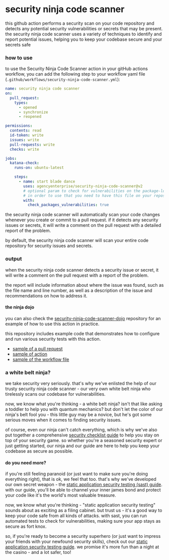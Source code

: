 # security ninja code scanner

this github action performs a security scan on your code repository and detects any potential security vulnerabilities or secrets that may be present. the security ninja code scanner uses a variety of techniques to identify and report potential issues, helping you to keep your codebase secure and your secrets safe

### how to use
to use the Security Ninja Code Scanner action in your gitHub actions workflow, you can add the following step to your workflow yaml file (`.github/workflows/security-ninja-code-scanner.yml`):

```yaml
name: security ninja code scanner
on:
  pull_request:
    types:
      - opened
      - synchronize
      - reopened

permissions:
  contents: read
  id-token: write
  issues: write
  pull-requests: write
  checks: write

jobs:
  katana-check:
    runs-on: ubuntu-latest

    steps:
      - name: start blade dance
        uses: agencyenterprise/security-ninja-code-scanner@v2
        # optional param to check for vulnerabilities on the package-lock.json
        # in order to use that you need to have this file on your repository
        with:
          check_packages_vulnerabilities: true
```

the security ninja code scanner will automatically scan your code changes whenever you create or commit to a pull request. if it detects any security issues or secrets, it will write a comment on the pull request with a detailed report of the problem.

by default, the security ninja code scanner will scan your entire code repository for security issues and secrets. 

### output

when the security ninja code scanner detects a security issue or secret, it will write a comment on the pull request with a report of the problem. 

the report will include information about where the issue was found, such as the file name and line number, as well as a description of the issue and recommendations on how to address it.

#### the ninja dojo

you can also check the [security-ninja-code-scanner-dojo](https://github.com/agencyenterprise/security-ninja-code-scanner-dojo) repository for an example of how to use this action in practice. 

this repository includes example code that demonstrates how to configure and run various security tests with this action.

- [sample of a pull request](https://github.com/agencyenterprise/security-ninja-code-scanner-dojo/pull/1)
- [sample of action](https://github.com/agencyenterprise/security-ninja-code-scanner-dojo/actions/runs/4421055944/jobs/7751454717)
- [sample of the workflow file](https://github.com/agencyenterprise/security-ninja-code-scanner-dojo/blob/my-buggy-pr/.github/workflows/security-ninja-code-scanner.yml)

### a white belt ninja?

we take security very seriously. that's why we've enlisted the help of our trusty security ninja code scanner - our very own white belt ninja who tirelessly scans our codebase for vulnerabilities.

now, we know what you're thinking - a white belt ninja? isn't that like asking a toddler to help you with quantum mechanics? but don't let the color of our ninja's belt fool you - this little guy may be a novice, but he's got some serious moves when it comes to finding security issues.

of course, even our ninja can't catch everything, which is why we've also put together a comprehensive [security checklist guide](https://app.gitbook.com/o/-MKgZVdiD84BirEX9cXC/s/yTDqgcPmFQjEpoU9fDJt/security/application-security-checklist) to help you stay on top of your security game. so whether you're a seasoned security expert or just getting started, our ninja and our guide are here to help you keep your codebase as secure as possible.

#### do you need more?

if you're still feeling paranoid (or just want to make sure you're doing everything right), that is ok, we feel that too. that's why we've developed our own secret weapon - the [static application security testing (sast) guide](https://app.gitbook.com/o/-MKgZVdiD84BirEX9cXC/s/yTDqgcPmFQjEpoU9fDJt/security/static-application-security-testing). with our guide, you'll be able to channel your inner james bond and protect your code like it's the world's most valuable treasure.

now, we know what you're thinking - "static application security testing" sounds about as exciting as a filing cabinet. but trust us - it's a good way to keep your code safe from all kinds of attacks. with sast, you can run automated tests to check for vulnerabilities, making sure your app stays as secure as fort knox.

so, if you're ready to become a security superhero (or just want to impress your friends with your newfound security skills), check out our [static application security testing guide](https://app.gitbook.com/o/-MKgZVdiD84BirEX9cXC/s/yTDqgcPmFQjEpoU9fDJt/security/static-application-security-testing). we promise it's more fun than a night at the casino - and a lot safer, too!
